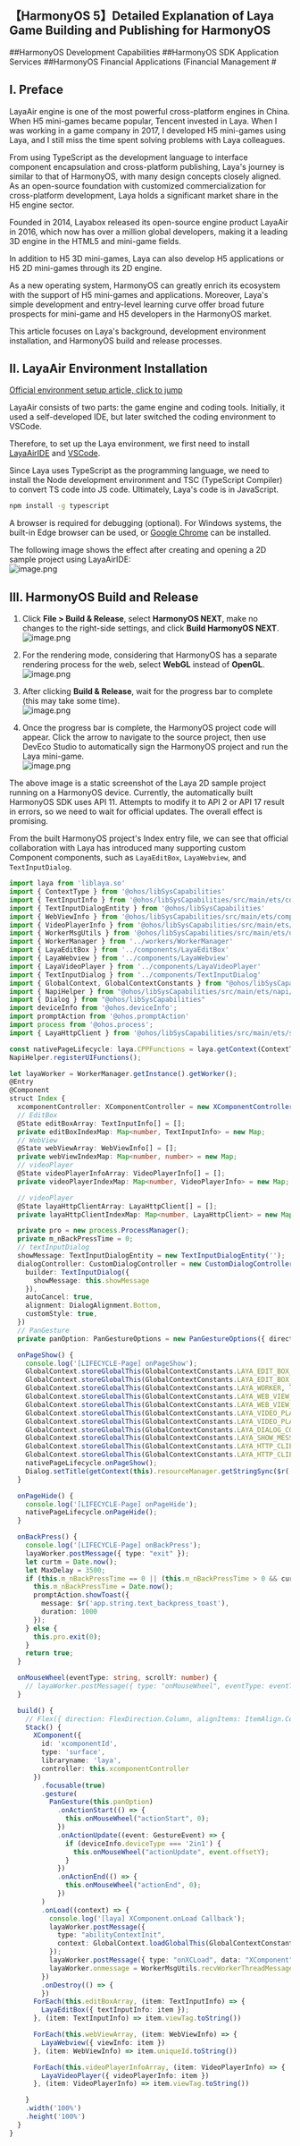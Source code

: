 ## 【HarmonyOS 5】Detailed Explanation of Laya Game Building and Publishing for HarmonyOS  

\##HarmonyOS Development Capabilities ##HarmonyOS SDK Application Services ##HarmonyOS Financial Applications (Financial Management #  

## I. Preface  

LayaAir engine is one of the most powerful cross-platform engines in China. When H5 mini-games became popular, Tencent invested in Laya. When I was working in a game company in 2017, I developed H5 mini-games using Laya, and I still miss the time spent solving problems with Laya colleagues.  

From using TypeScript as the development language to interface component encapsulation and cross-platform publishing, Laya's journey is similar to that of HarmonyOS, with many design concepts closely aligned. As an open-source foundation with customized commercialization for cross-platform development, Laya holds a significant market share in the H5 engine sector.  

Founded in 2014, Layabox released its open-source engine product LayaAir in 2016, which now has over a million global developers, making it a leading 3D engine in the HTML5 and mini-game fields.  

In addition to H5 3D mini-games, Laya can also develop H5 applications or H5 2D mini-games through its 2D engine.  

As a new operating system, HarmonyOS can greatly enrich its ecosystem with the support of H5 mini-games and applications. Moreover, Laya's simple development and entry-level learning curve offer broad future prospects for mini-game and H5 developers in the HarmonyOS market.  

This article focuses on Laya's background, development environment installation, and HarmonyOS build and release processes.  


## II. LayaAir Environment Installation  

[Official environment setup article, click to jump](https://www.layaair.com/#/doc)  

LayaAir consists of two parts: the game engine and coding tools. Initially, it used a self-developed IDE, but later switched the coding environment to VSCode.  

Therefore, to set up the Laya environment, we first need to install [LayaAirIDE](https://layaair.com/#/engineDownload) and [VSCode](https://code.visualstudio.com/Download).  

Since Laya uses TypeScript as the programming language, we need to install the Node development environment and TSC (TypeScript Compiler) to convert TS code into JS code. Ultimately, Laya's code is in JavaScript.  

```bash
npm install -g typescript
```  

A browser is required for debugging (optional). For Windows systems, the built-in Edge browser can be used, or [Google Chrome](https://www.google.cn/intl/zh-CN/chrome/) can be installed.  

The following image shows the effect after creating and opening a 2D sample project using LayaAirIDE:  
![image.png](https://gonline-file.oss-cn-shenzhen.aliyuncs.com/file/png/2025-06-11/image_f4dc3d29.png 'image.png')  


## III. HarmonyOS Build and Release  

1. Click **File > Build & Release**, select **HarmonyOS NEXT**, make no changes to the right-side settings, and click **Build HarmonyOS NEXT**.  
   ![image.png](https://gonline-file.oss-cn-shenzhen.aliyuncs.com/file/png/2025-06-11/image_a05f2929.png 'image.png')  

2. For the rendering mode, considering that HarmonyOS has a separate rendering process for the web, select **WebGL** instead of **OpenGL**.  
   ![image.png](https://gonline-file.oss-cn-shenzhen.aliyuncs.com/file/png/2025-06-11/image_de20ef23.png 'image.png')  

3. After clicking **Build & Release**, wait for the progress bar to complete (this may take some time).  
   ![image.png](https://gonline-file.oss-cn-shenzhen.aliyuncs.com/file/png/2025-06-11/image_f2f49f3b.png 'image.png')  

4. Once the progress bar is complete, the HarmonyOS project code will appear. Click the arrow to navigate to the source project, then use DevEco Studio to automatically sign the HarmonyOS project and run the Laya mini-game.  
   ![image.png](https://gonline-file.oss-cn-shenzhen.aliyuncs.com/file/png/2025-06-11/image_a8e2aeb5.png 'image.png')  

The above image is a static screenshot of the Laya 2D sample project running on a HarmonyOS device. Currently, the automatically built HarmonyOS SDK uses API 11. Attempts to modify it to API 2 or API 17 result in errors, so we need to wait for official updates. The overall effect is promising.  

From the built HarmonyOS project's Index entry file, we can see that official collaboration with Laya has introduced many supporting custom Component components, such as `LayaEditBox`, `LayaWebview`, and `TextInputDialog`.  

```typescript
import laya from 'liblaya.so'
import { ContextType } from '@ohos/libSysCapabilities'
import { TextInputInfo } from '@ohos/libSysCapabilities/src/main/ets/components/EditBox'
import { TextInputDialogEntity } from '@ohos/libSysCapabilities'
import { WebViewInfo } from '@ohos/libSysCapabilities/src/main/ets/components/webview/WebViewMsg'
import { VideoPlayerInfo } from '@ohos/libSysCapabilities/src/main/ets/components/videoplayer/VideoPlayer'
import { WorkerMsgUtils } from '@ohos/libSysCapabilities/src/main/ets/utils/WorkerMsgUtils'
import { WorkerManager } from '../workers/WorkerManager'
import { LayaEditBox } from '../components/LayaEditBox'
import { LayaWebview } from '../components/LayaWebview'
import { LayaVideoPlayer } from '../components/LayaVideoPlayer'
import { TextInputDialog } from '../components/TextInputDialog'
import { GlobalContext, GlobalContextConstants } from "@ohos/libSysCapabilities"
import { NapiHelper } from "@ohos/libSysCapabilities/src/main/ets/napi/NapiHelper"
import { Dialog } from "@ohos/libSysCapabilities"
import deviceInfo from '@ohos.deviceInfo';
import promptAction from '@ohos.promptAction'
import process from '@ohos.process';
import { LayaHttpClient } from '@ohos/libSysCapabilities/src/main/ets/system/network/LayaHttpClient'

const nativePageLifecycle: laya.CPPFunctions = laya.getContext(ContextType.JSPAGE_LIFECYCLE);
NapiHelper.registerUIFunctions();

let layaWorker = WorkerManager.getInstance().getWorker();
@Entry
@Component
struct Index {
  xcomponentController: XComponentController = new XComponentController();
  // EditBox
  @State editBoxArray: TextInputInfo[] = [];
  private editBoxIndexMap: Map<number, TextInputInfo> = new Map;
  // WebView
  @State webViewArray: WebViewInfo[] = [];
  private webViewIndexMap: Map<number, number> = new Map;
  // videoPlayer
  @State videoPlayerInfoArray: VideoPlayerInfo[] = [];
  private videoPlayerIndexMap: Map<number, VideoPlayerInfo> = new Map;

  // videoPlayer
  @State layaHttpClientArray: LayaHttpClient[] = [];
  private layaHttpClientIndexMap: Map<number, LayaHttpClient> = new Map;

  private pro = new process.ProcessManager();
  private m_nBackPressTime = 0;
  // textInputDialog
  showMessage: TextInputDialogEntity = new TextInputDialogEntity('');
  dialogController: CustomDialogController = new CustomDialogController({
    builder: TextInputDialog({
      showMessage: this.showMessage
    }),
    autoCancel: true,
    alignment: DialogAlignment.Bottom,
    customStyle: true,
  })
  // PanGesture
  private panOption: PanGestureOptions = new PanGestureOptions({ direction: PanDirection.Up | PanDirection.Down });

  onPageShow() {
    console.log('[LIFECYCLE-Page] onPageShow');
    GlobalContext.storeGlobalThis(GlobalContextConstants.LAYA_EDIT_BOX_ARRAY, this.editBoxArray);
    GlobalContext.storeGlobalThis(GlobalContextConstants.LAYA_EDIT_BOX_INDEX_MAP, this.editBoxIndexMap);
    GlobalContext.storeGlobalThis(GlobalContextConstants.LAYA_WORKER, layaWorker);
    GlobalContext.storeGlobalThis(GlobalContextConstants.LAYA_WEB_VIEW_ARRAY, this.webViewArray);
    GlobalContext.storeGlobalThis(GlobalContextConstants.LAYA_WEB_VIEW_INDEX_MAP, this.webViewIndexMap);
    GlobalContext.storeGlobalThis(GlobalContextConstants.LAYA_VIDEO_PLAYER_ARRAY, this.videoPlayerInfoArray);
    GlobalContext.storeGlobalThis(GlobalContextConstants.LAYA_VIDEO_PLAYER_INDEX_MAP, this.videoPlayerIndexMap);
    GlobalContext.storeGlobalThis(GlobalContextConstants.LAYA_DIALOG_CONTROLLER, this.dialogController);
    GlobalContext.storeGlobalThis(GlobalContextConstants.LAYA_SHOW_MESSAGE, this.showMessage);
    GlobalContext.storeGlobalThis(GlobalContextConstants.LAYA_HTTP_CLIENT_ARRAY, this.layaHttpClientArray);
    GlobalContext.storeGlobalThis(GlobalContextConstants.LAYA_HTTP_CLIENT_INDEX_MAP, this.layaHttpClientIndexMap);
    nativePageLifecycle.onPageShow();
    Dialog.setTitle(getContext(this).resourceManager.getStringSync($r('app.string.Dialog_Title').id));
  }

  onPageHide() {
    console.log('[LIFECYCLE-Page] onPageHide');
    nativePageLifecycle.onPageHide();
  }

  onBackPress() {
    console.log('[LIFECYCLE-Page] onBackPress');
    layaWorker.postMessage({ type: "exit" });
    let curtm = Date.now();
    let MaxDelay = 3500;
    if (this.m_nBackPressTime == 0 || (this.m_nBackPressTime > 0 && curtm - this.m_nBackPressTime > MaxDelay)) {
      this.m_nBackPressTime = Date.now();
      promptAction.showToast({
        message: $r('app.string.text_backpress_toast'),
        duration: 1000
      });
    } else {
      this.pro.exit(0);
    }
    return true;
  }

  onMouseWheel(eventType: string, scrollY: number) {
    // layaWorker.postMessage({ type: "onMouseWheel", eventType: eventType, scrollY: scrollY });
  }

  build() {
    // Flex({ direction: FlexDirection.Column, alignItems: ItemAlign.Center, justifyContent: FlexAlign.Center }) {
    Stack() {
      XComponent({
        id: 'xcomponentId',
        type: 'surface',
        libraryname: 'laya',
        controller: this.xcomponentController
      })
        .focusable(true)
        .gesture(
          PanGesture(this.panOption)
            .onActionStart(() => {
              this.onMouseWheel("actionStart", 0);
            })
            .onActionUpdate((event: GestureEvent) => {
              if (deviceInfo.deviceType === '2in1') {
                this.onMouseWheel("actionUpdate", event.offsetY);
              }
            })
            .onActionEnd(() => {
              this.onMouseWheel("actionEnd", 0);
            })
        )
        .onLoad((context) => {
          console.log('[laya] XComponent.onLoad Callback');
          layaWorker.postMessage({
            type: "abilityContextInit",
            context: GlobalContext.loadGlobalThis(GlobalContextConstants.LAYA_ABILITY_CONTEXT)
          });
          layaWorker.postMessage({ type: "onXCLoad", data: "XComponent" });
          layaWorker.onmessage = WorkerMsgUtils.recvWorkerThreadMessage;
        })
        .onDestroy(() => {
        })
      ForEach(this.editBoxArray, (item: TextInputInfo) => {
        LayaEditBox({ textInputInfo: item });
      }, (item: TextInputInfo) => item.viewTag.toString())

      ForEach(this.webViewArray, (item: WebViewInfo) => {
        LayaWebview({ viewInfo: item })
      }, (item: WebViewInfo) => item.uniqueId.toString())

      ForEach(this.videoPlayerInfoArray, (item: VideoPlayerInfo) => {
        LayaVideoPlayer({ videoPlayerInfo: item })
      }, (item: VideoPlayerInfo) => item.viewTag.toString())

    }
    .width('100%')
    .height('100%')
  }
}
```